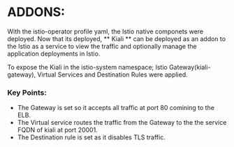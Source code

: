 # ADDONS:

With the istio-operator profile yaml, the Istio native componets were deployed. Now that its deployed, ** Kiali ** can be deployed as an addon to the Istio as a service to view the traffic and optionally manage the application deployments in Istio.

To expose the Kiali in the istio-system namespace; Istio Gateway(kiali-gateway), Virtual Services and Destination Rules were applied.

### Key Points:

- The Gateway is set so it accepts all traffic at port 80 comining to the ELB. 
- The Virtual service routes the traffic from the Gateway to the the service FQDN of kiali at port 20001.
- The Destination rule is set as it disables TLS traffic. 
